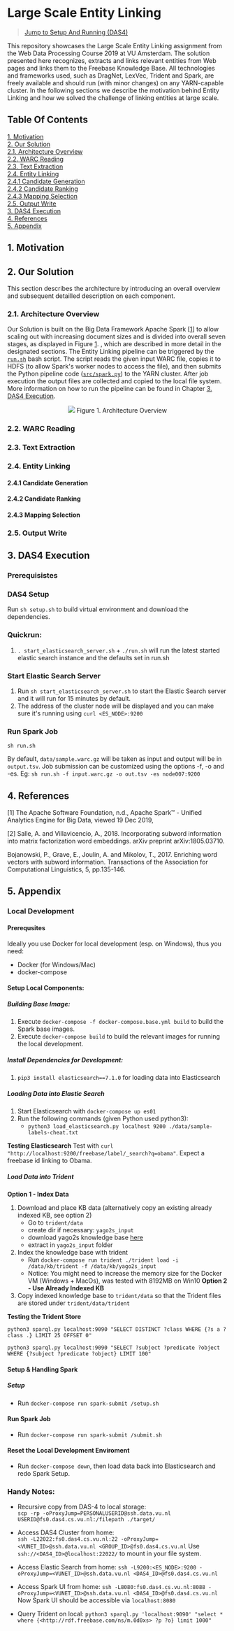 # Large Scale Entity Linking

> [Jump to Setup And Running (DAS4)](#3-das4-execution)

This repository showcases the Large Scale Entity Linking assignment from the Web Data Processing Course 2019 at VU Amsterdam. The solution presented here recognizes, extracts and links relevant entities from Web pages and links them to the Freebase Knowledge Base. All technologies and frameworks used, such as DragNet, LexVec, Trident and Spark, are freely available and should run (with minor changes) on any YARN-capable cluster. In the following sections we describe the motivation behind Entity Linking and how we solved the challenge of linking entities at large scale.

## Table Of Contents

[1. Motivation](#1-motivation)  
[2. Our Solution](#2-our-solution)  
[2.1. Architecture Overview](#21-architecture-overview)  
[2.2. WARC Reading](#22-warc-reading)  
[2.3. Text Extraction](#23-text-extraction)  
[2.4. Entity Linking](#24-entity-linking)  
[2.4.1 Candidate Generation](#241-candidate-generation)  
[2.4.2 Candidate Ranking](#242-candidate-ranking)  
[2.4.3 Mapping Selection](#243-mapping-selection)  
[2.5. Output Write](#25-output-write)  
[3. DAS4 Execution](#3-das4-execution)  
[4. References](#4-references)  
[5. Appendix](#5-appendix)  

## 1. Motivation

## 2. Our Solution

This section describes the architecture by introducing an overall overview and subsequent detailled description on each component.

### 2.1. Architecture Overview

Our Solution is built on the Big Data Framework Apache Spark [[1](#c1)] to allow scaling out with increasing document sizes and is divided into overall seven stages, as displayed in Figure [1](#img-architecture-overview). , which are described in more detail in the designated sections. The Entity Linking pipeline can be triggered by the [`run.sh`](./run.sh) bash script. The script reads the given input WARC file, copies it to HDFS (to allow Spark's worker nodes to access the file), and then submits the Python pipeline code ([`src/spark.py`](./src/spark.py)) to the YARN cluster. After job execution the output files are collected and copied to the local file system.
More information on how to run the pipeline can be found in Chapter [3. DAS4 Execution](#3-das4-execution).

<p align="center">
    <img src="docs/overview.svg" id="img-architecture-overview"/>
    <span style>Figure 1. Architecture Overview</span>
</p>

### 2.2. WARC Reading


### 2.3. Text Extraction

### 2.4. Entity Linking

#### 2.4.1 Candidate Generation

#### 2.4.2 Candidate Ranking

#### 2.4.3 Mapping Selection

### 2.5. Output Write

## 3. DAS4 Execution

### Prerequisistes

### DAS4 Setup

Run `sh setup.sh` to build virtual environment and download the dependencies.

### Quickrun:

1. `. start_elasticsearch_server.sh` + `./run.sh` will run the latest started elastic search instance and the defaults set in run.sh

### Start Elastic Search Server

1. Run `sh start_elasticsearch_server.sh` to start the Elastic Search server and it will run for 15 minutes by default.
2. The address of the cluster node will be displayed and you can make sure it's running using `curl <ES_NODE>:9200`

### Run Spark Job

`sh run.sh`

By default, `data/sample.warc.gz` will be taken as input and output will be in `output.tsv`. Job submission can be customized using the options -f, -o and -es.
Eg: `sh run.sh -f input.warc.gz -o out.tsv -es node007:9200`

## 4. References

<p id="c1">
[1] The Apache Software Foundation, n.d., Apache Spark™ - Unified Analytics Engine for Big Data, viewed 19 Dec 2019, <https://spark.apache.org/>
</p>


<p id="c2">
[2]  Salle, A. and Villavicencio, A., 2018. Incorporating subword information into matrix factorization word embeddings. arXiv preprint arXiv:1805.03710.
</p>

Bojanowski, P., Grave, E., Joulin, A. and Mikolov, T., 2017. Enriching word vectors with subword information. Transactions of the Association for Computational Linguistics, 5, pp.135-146.

## 5. Appendix

### Local Development

#### Prerequsites

Ideally you use Docker for local development (esp. on Windows), thus you need:
- Docker (for Windows/Mac)
- docker-compose

#### Setup Local Components:

##### Building Base Image:

1. Execute `docker-compose -f docker-compose.base.yml build` to build the Spark base images.
2. Execute `docker-compose build` to build the relevant images for running the local development.

##### Install Dependencies for Development:

1. `pip3 install elasticsearch==7.1.0` for loading data into Elasticsearch

##### Loading Data into Elastic Search

1. Start Elasticsearch with `docker-compose up es01`
2. Run the following commands (given Python used python3):
    - `python3 load_elasticsearch.py localhost 9200 ./data/sample-labels-cheat.txt`

**Testing Elasticsearch**
Test with `curl "http://localhost:9200/freebase/label/_search?q=obama"`. Expect a freebase id linking to Obama.

##### Load Data into Trident

**Option 1 - Index Data**
1. Download and place KB data (alternatively copy an existing already indexed KB, see option 2)
    - Go to `trident/data`
    - create dir if necessary: `yago2s_input`
    - download yago2s knowledge base [here](https://www.mpi-inf.mpg.de/departments/databases-and-information-systems/research/yago-naga/yago/archive/)
    - extract in `yago2s_input` folder
2. Index the knowledge base with trident
    - Run `docker-compose run trident ./trident load -i /data/kb/trident -f /data/kb/yago2s_input`
    - Notice: You might need to increase the memory size for the Docker VM (Windows + MacOs), was tested with 8192MB on Win10
**Option 2 - Use Already Indexed KB**
1. Copy indexed knowledge base to `trident/data` so that the Trident files are stored under `trident/data/trident`

**Testing the Trident Store**

```
python3 sparql.py localhost:9090 "SELECT DISTINCT ?class WHERE {?s a ?class .} LIMIT 25 OFFSET 0"

python3 sparql.py localhost:9090 "SELECT ?subject ?predicate ?object WHERE {?subject ?predicate ?object} LIMIT 100"
```

#### Setup & Handling Spark

##### Setup

- Run `docker-compose run spark-submit /setup.sh`

#### Run Spark Job

- Run `docker-compose run spark-submit /submit.sh`

#### Reset the Local Development Enviroment

- Run `docker-compose down`, then load data back into Elasticsearch and redo Spark Setup.

### Handy Notes:

- Recursive copy from DAS-4 to local storage:  
  `scp -rp -oProxyJump=PERSONALUSERID@ssh.data.vu.nl USERID@fs0.das4.cs.vu.nl:/filepath ./target/`

- Access DAS4 Cluster from home:   
   `ssh -L22022:fs0.das4.cs.vu.nl:22 -oProxyJump=<VUNET_ID>@ssh.data.vu.nl <GROUP_ID>@fs0.das4.cs.vu.nl`
   Use `ssh://<DAS4_ID>@localhost:22022/` to mount in your file system.

- Access Elastic Search from home:
    `ssh -L9200:<ES_NODE>:9200 -oProxyJump=<VUNET_ID>@ssh.data.vu.nl <DAS4_ID>@fs0.das4.cs.vu.nl`
    
- Access Spark UI from home:
    `ssh -L8080:fs0.das4.cs.vu.nl:8088 -oProxyJump=<VUNET_ID>@ssh.data.vu.nl <DAS4_ID>@fs0.das4.cs.vu.nl`
    Now Spark UI should be accessible via `localhost:8080`
- Query Trident on local:
    `python3 sparql.py 'localhost:9090' "select * where {<http://rdf.freebase.com/ns/m.0d0xs> ?p ?o} limit 1000"`

